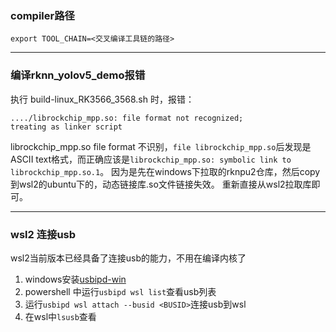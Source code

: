 ### compiler路径
`export TOOL_CHAIN=<交叉编译工具链的路径>`

---

### 编译rknn_yolov5_demo报错
执行 build-linux_RK3566_3568.sh 时，报错：
```
..../librockchip_mpp.so: file format not recognized; 
treating as linker script
```
librockchip_mpp.so file format 不识别，`file librockchip_mpp.so`后发现是ASCII text格式，而正确应该是`librockchip_mpp.so: symbolic link to librockchip_mpp.so.1`。
因为是先在windows下拉取的rknpu2仓库，然后copy到wsl2的ubuntu下的，动态链接库.so文件链接失效。
重新直接从wsl2拉取库即可。

---

### wsl2 连接usb

wsl2当前版本已经具备了连接usb的能力，不用在编译内核了

1. windows安装[usbipd-win](https://github.com/dorssel/usbipd-win/releases/tag/v2.4.1)
2. powershell 中运行`usbipd wsl list`查看usb列表
3. 运行`usbipd wsl attach --busid <BUSID>`连接usb到wsl
4. 在wsl中`lsusb`查看
